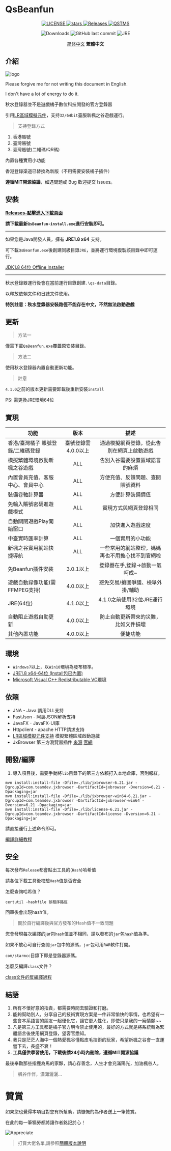 # QsBeanfun

<p align="center">
    <a href="https://github.com/starmcc/qs-beanfun/blob/master/LICENSE">
        <img alt="LICENSE" src="https://img.shields.io/badge/License-MIT-lightgrey"/>
    </a>
    <a href="https://github.com/starmcc/qs-beanfun">
        <img alt="stars" src="https://img.shields.io/github/stars/starmcc/qs-beanfun?label=Stars"/>
    </a>
    <a href="https://github.com/starmcc/qs-beanfun/releases/latest">
        <img alt="Releases" src="https://img.shields.io/github/v/release/starmcc/qs-beanfun?display_name=tag&label=Latest&color=red"/>
    </a>
    <a href="https://www.qstms.com/">
        <img alt="QSTMS" src="https://img.shields.io/badge/HomePage-QSTMS-orange"/>
    </a>
</p>
<p align="center">
    <img alt="Downloads" src="https://img.shields.io/github/downloads/starmcc/qs-beanfun/total?label=Downloads"/>
    <img alt="GitHub last commit" src="https://img.shields.io/github/last-commit/starmcc/qs-beanfun?label=LastCommit">
    <img alt="JRE" src="https://img.shields.io/badge/JVM-1.8(64bit)-8d38dc"/>
</p>
<p align="center">
    <a href="./README.md">简体中文</a>
    <span style="font-weight:bold;">繁體中文</span>
</p>

## 介紹

![logo](./src/main/resources/static/images/ico.png)

Please forgive me for not writing this document in English.

I don't have a lot of energy to do it.

秋水登錄器並不是遊戲橘子數位科技開發的官方登錄器

引用[LR區域模擬元件](https://github.com/InWILL/Locale_Remulator)，支持`32/64bit`臺服新楓之谷遊戲運行。

> 支持登錄方式

1. 香港賬號
2. 臺灣賬號
3. 臺灣賬號(二維碼/QR碼)

內置各種實用小功能

香港登錄渠道已替換為新版（不用需要安裝橘子插件）

**遵循MIT開源協議**，如遇問題或 Bug 歡迎提交 Issues。

## 安裝

[**Releases-點擊進入下載頁面**](https://github.com/starmcc/qs-beanfun/releases)

**請下載最新`QsBeanfun-install.exe`進行安裝即可。**

---

如果您是Java開發人員，擁有 **JRE1.8 x64** 支持。

可下載`QsBeanfun.exe`後創建同級目錄`JRE`，並將運行環境復製該目錄中即可運行。

[JDK1.8 64位 Offline Installer](https://www.oracle.com/java/technologies/downloads/#java8-windows)

---

秋水登錄器運行後會在當前運行目錄創建`.\qs-data`目錄。

以釋放依賴文件和日誌文件使用。

**特別註意：秋水登錄器安裝路徑不能存在中文，不然無法啟動遊戲**

## 更新

> 方法一

僅需下載`QaBeanfun.exe`覆蓋原安裝目錄。

> 方法二

使用秋水登錄器內置自動更新功能。

> 註意

`4.1.0`之前的版本更新需要卸載後重新安裝`install`

PS: 需更換JRE環境64位

## 實現

| 功能                  |      版本      |            描述            |
|---------------------|:------------:|:------------------------:|
| 香港/臺灣橘子 賬號登錄/二維碼登錄  | 臺號登錄需4.0.0以上 |  通過模擬網頁登錄，從此告別在網頁上啟動遊戲   |
| 模擬繁體環境啟動新楓之谷遊戲      |     ALL      |     告別入谷需要設置區域語言的麻煩      |
| 內置會員充值、客服中心、會員中心    |     ALL      |     方便充值、反饋問題、查閱賬號資料     |
| 裝備卷軸計算器             |     ALL      |         方便計算裝備價值         |
| 免輸入賬號密碼進遊戲模式        |     ALL      |       實現方式與網頁登錄相同        |
| 自動關閉遊戲Play開始窗口      |     ALL      |         加快進入遊戲速度         |
| 中臺實時匯率計算            |     ALL      |         一個實用的小功能         |
| 新楓之谷實用網站快捷導航        |     ALL      | 一些常用的網站整理，媽媽再也不用擔心找不到官網啦 |
| 免Beanfun插件安裝        |   3.0.1以上    |    登錄器在手,登錄->啟動一氣呵成~     |
| 遊戲自動錄像功能(需FFMPEG支持) |   4.0.0以上    |    避免交易/搶圖爭議、檢舉外掛/輔助     |
| JRE(64位)            |   4.1.0以上    |   4.1.0之前使用32位JRE運行環境    |
| 自動阻止遊戲自動更新          |   4.0.0以上    |    防止自動更新帶來的災難，比如文件損壞    |
| 其他內置功能              |   4.0.0以上    |           便捷功能           |

## 環境

- `Windows7`以上，以`Win10`環境為發布標準。
- [JRE1.8 x64-64位 (Install包已內置)](https://www.oracle.com/java/technologies/downloads/#jre8-windows)
- [Microsoft Visual C++ Redistributable VC環境](https://aka.ms/vs/17/release/vc_redist.x64.exe)

## 依賴

- JNA - Java 調用DLL支持
- FastJson - 阿裏JSON解析支持
- JavaFX - JavaFX-UI庫
- Httpclient - apache HTTP請求支持
- [LR區域模擬元件支持](https://github.com/InWILL/Locale_Remulator) 模擬繁體區域啟動遊戲
- JxBrowser 第三方瀏覽器插件 [來源](https://blog.csdn.net/weixin_43852094/article/details/121157752) [官網](https://jxbrowser-support.teamdev.com/)

## 開發/編譯

1. 導入項目後，需要手動將`lib`目錄下的第三方依賴打入本地倉庫，否則報紅。
```
mvn install:install-file -Dfile=./lib/jxbrowser-6.21.jar -DgroupId=com.teamdev.jxbrowser -DartifactId=jxbrowser -Dversion=6.21 -Dpackaging=jar
mvn install:install-file -Dfile=./lib/jxbrowser-win64-6.21.jar -DgroupId=com.teamdev.jxbrowser -DartifactId=jxbrowser-win64 -Dversion=6.21 -Dpackaging=jar
mvn install:install-file -Dfile=./lib/license-6.21.jar -DgroupId=com.teamdev.jxbrowser -DartifactId=license -Dversion=6.21 -Dpackaging=jar
```
請直接運行上述命令即可。

[編譯詳細教程](./build/README.md)

## 安全

每次發布`Release`都會貼出工具的(`Hash`)哈希值

請各位下載工具後校驗`Hash`值是否安全

怎麼查詢哈希值？

```
certutil -hashfile 該程序路徑
```

回車後會出現hash值。

> 關於自行編譯後與官方發布的Hash值不一致問題

您會發現每次編譯的jar包`hash`值並不相同，請以發布的`jar`包`hash`值為準。

如果不放心可自行查閱`jar`包中的源碼，`jar`包可用`RAR`軟件打開。

`com/starmcc`目錄下即是登錄器源碼。

怎麼反編譯`class`文件？

[class文件的反編譯過程](https://blog.csdn.net/qq_39674002/article/details/109735298)

## 結語

1. 所有不懷好意的指責，都需要時間去驗證和打磨。
2. 能夠幫助別人，分享自己的技術實現方案是一件非常愉快的事情，也希望有一些會本系語言的朋友一起優化它，讓它更人性化，即使只是我的一廂情願~~
3. 凡是第三方工具都是橘子官方明令禁止使用的，最好的方式就是將系統轉為繁體語言後使用網頁登錄，望客官悉知。
4. 我只是茫茫人海中一個熱愛楓谷懂點皮毛技術的玩家，希望新楓之谷會一直運營下去，長盛不衰！
5. **工具僅供學習使用，下載後請24小時內刪除，遵循MIT開源協議**

最後奉勸那些指鹿為馬的家夥，請心存善念，人生才會充滿陽光，加油楓谷人。

> 楓谷作伴，瀟瀟灑灑...

# 贊賞

如果您也覺得本項目對您有所幫助，請慷慨的為作者送上一筆贊賞。

在此的每一筆犒勞都將讓作者銘記於心！

![Appreciate](./Appreciate.png)

> 打賞大佬名單,請參照[簡體版本說明](./README.md)